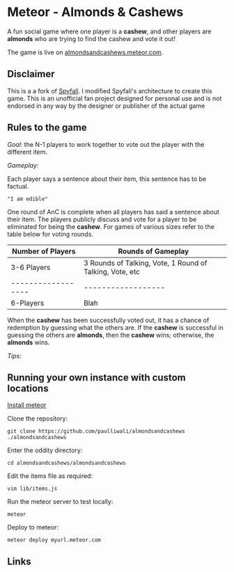 # Meteor - Almonds & Cashews

A fun social game where one player is a **cashew**, and other players are **almonds** who are trying to find the cashew and vote it out! 

The game is live on [almondsandcashews.meteor.com](almondsandcashews.meteor.com).


## Disclaimer

This is a a fork of [Spyfall](https://github.com/evanbrumley/spyfall). I modified Spyfall's architecture to create this game. This is an unofficial fan project designed for personal use and is not endorsed in any way by the designer or publisher of the actual game

## Rules to the game

*Goal:* the N-1 players to work together to vote out the player with the different item.

*Gameplay:*

Each player says a sentence about their item, this sentence has to be factual.

	"I am edible"

One round of AnC is complete when all players has said a sentence about their item. The players publicly discuss and vote for a player to be eliminated for being the **cashew**. For games of various sizes refer to the table below for voting rounds.

Number of Players | Rounds of Gameplay
------------------|------------------
3-6 Players       |3 Rounds of Talking, Vote, 1 Round of Talking, Vote, etc
------------------|------------------
6-Players         | Blah


When the **cashew** has been successfully voted out, it has a chance of redemption by guessing what the others are. If the **cashew** is successful in guessing the others are **almonds**, then the **cashew** wins; otherwise, the **almonds** wins.

*Tips:*

## Running your own instance with custom locations

[Install meteor](https://www.meteor.com/install)

Clone the repository:

	git clone https://github.com/paulliwali/almondsandcashews ./almondsandcashews

Enter the oddity directory:

	cd almondsandcashews/almondsandcashews

Edit the items file as required:

	vim lib/items.js

Run the meteor server to test locally:

	meteor

Deploy to meteor:

	meteor deploy myurl.meteor.com

## Links
